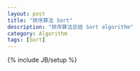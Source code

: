 ```yaml
---
layout: post
title: "排序算法 Sort"
description: "排序算法总结 Sort algorithm"
category: Algorithm
tags: [Sort]
---
```

{% include JB/setup %}
